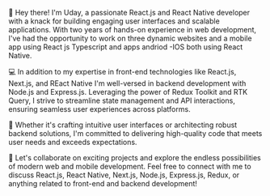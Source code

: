 👋 Hey there! I'm Uday, a passionate React.js and React Native developer with a knack for building engaging user interfaces and scalable applications. With two years of hands-on experience in web development, I've had the opportunity to work on three dynamic websites and a mobile app using React js   Typescript and apps andriod -IOS both  using React Native.

💻 In addition to my expertise in front-end technologies like React.js, Next.js, and REact Native I'm well-versed in backend development with Node.js and Express.js. Leveraging the power of Redux Toolkit and RTK Query, I strive to streamline state management and API interactions, ensuring seamless user experiences across platforms.

🚀 Whether it's crafting intuitive user interfaces or architecting robust backend solutions, I'm committed to delivering high-quality code that meets user needs and exceeds expectations.

🌟 Let's collaborate on exciting projects and explore the endless possibilities of modern web and mobile development. Feel free to connect with me to discuss React.js, React Native, Next.js, Node.js, Express.js, Redux, or anything related to front-end and backend development!

